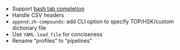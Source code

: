* Support [bash tab completion](https://opensource.com/article/18/3/creating-bash-completion-script)
* Handle CSV headers
* `append:zh-compounds`: add CLI option to specify TOP/HSK/custom
  dictionary file
* Use `YAML.load_file` for conciseness
* Rename “profiles” to “pipelines”

